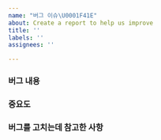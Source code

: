 ```yaml
---
name: "버그 이슈\U0001F41E"
about: Create a report to help us improve
title: ''
labels: ''
assignees: ''

---
```


### 버그 내용

### 중요도

### 버그를 고치는데 참고한 사항

